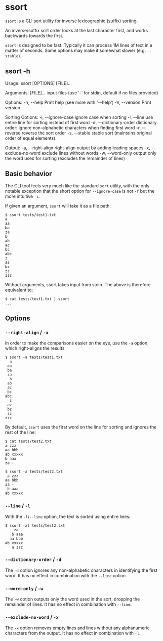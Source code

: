 ssort
=====

`ssort` is a CLI sort utility for inverse lexicographic (suffix) sorting.

An inverse/suffix sort order looks at the last character first, and
works backwards towards the first.

`ssort` is designed to be fast. Typically it can process 1M lines of text
in a matter of seconds. Some options may make it somewhat slower
(e.g. `--stable`).

ssort -h
--------
Usage: ssort [OPTIONS] [FILE]...

Arguments:
  [FILE]...  input files (use '-' for stdin, default if no files provided)

Options:
  -h, --help     Print help (see more with '--help')
  -V, --version  Print version

Sorting Options:
  -i, --ignore-case       ignore case when sorting
  -l, --line              use entire line for sorting instead of first word
  -d, --dictionary-order  dictionary order: ignore non-alphabetic characters when finding first word
  -r, --reverse           reverse the sort order
  -s, --stable            stable sort (maintains original order of equal elements)

Output:
  -a, --right-align      right-align output by adding leading spaces
  -x, --exclude-no-word  exclude lines without words
  -w, --word-only        output only the word used for sorting (excludes the remainder of lines)

Basic behavior
--------------
The CLI tool feels very much like the standard `sort` utility, with the
only notable exception that the short option for `--ignore-case` is not
`-f` but the more intuitive `-i`.

If given an argument, `ssort` will take it as a file path:

	$ ssort tests/test1.txt
	a
	aa
	ba
	za
	b
	ab
	ac
	bc
	abc
	z
	az
	bz
	zz
	zzz


Without arguments, ssort takes input from stdin.
The above is therefore equivalent to:

	$ cat tests/test1.txt | ssort
	...

Options
-------

### `--right-align` / `-a`

In order to make the comparisons easier on the eye, use the `-a` option,
which right-aligns the results:

	$ ssort -a tests/test1.txt
	  a
	 aa
	 ba
	 za
	  b
	 ab
	 ac
	 bc
	abc
	  z
	 az
	 bz
	 zz
	zzz

By default, `ssort` uses the first word on the line for sorting and ignores
the rest of the line:

	$ cat tests/test2.txt
	a zzz
	aa bbb
	ab xxxxx
	b aaa
	za -

	$ ssort -a tests/test2.txt
	 a zzz
	aa bbb
	za -
	 b aaa
	ab xxxxx

### `--line` / `-l`

With the `-l`/`--line` option, the text is sorted using entire lines:

	$ ssort -al tests/test2.txt
		za -
	   b aaa
	  aa bbb
	ab xxxxx
	   a zzz

### `--dictionary-order` / `-d`

The `-d` option ignores any non-alphabetic characters in identifying the
first word. It has no effect in combination with the `--line` option.

### `--word-only` / `-w`

The `-w` option outputs only the word used in the sort, dropping the
remainder of lines. It has no effect in combination with `--line`.

### `--exclude-no-word` / `-x`

The `-x` option removes empty lines and lines without any alphanumeric
characters from the output. It has no effect in combination with `-l`.
